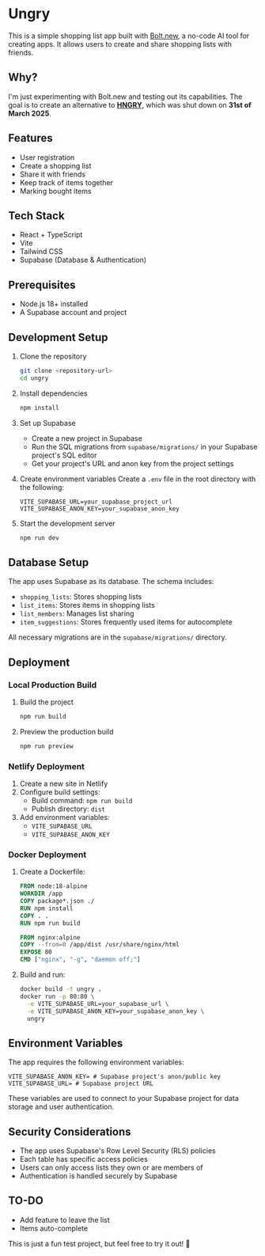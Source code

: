 # Ungry

This is a simple shopping list app built with [Bolt.new](https://bolt.new), a no-code AI tool for creating apps. It allows users to create and share shopping lists with friends.

## Why?
I'm just experimenting with Bolt.new and testing out its capabilities. The goal is to create an alternative to **[HNGRY](https://iamhngry.com/)**, which was shut down on **31st of March 2025**.

## Features
- User registration
- Create a shopping list
- Share it with friends
- Keep track of items together
- Marking bought items

## Tech Stack
- React + TypeScript
- Vite
- Tailwind CSS
- Supabase (Database & Authentication)

## Prerequisites
- Node.js 18+ installed
- A Supabase account and project

## Development Setup

1. Clone the repository
   ```bash
   git clone <repository-url>
   cd ungry
   ```

2. Install dependencies
   ```bash
   npm install
   ```

3. Set up Supabase
   - Create a new project in Supabase
   - Run the SQL migrations from `supabase/migrations/` in your Supabase project's SQL editor
   - Get your project's URL and anon key from the project settings

4. Create environment variables
   Create a `.env` file in the root directory with the following:
   ```
   VITE_SUPABASE_URL=your_supabase_project_url
   VITE_SUPABASE_ANON_KEY=your_supabase_anon_key
   ```

5. Start the development server
   ```bash
   npm run dev
   ```

## Database Setup
The app uses Supabase as its database. The schema includes:
- `shopping_lists`: Stores shopping lists
- `list_items`: Stores items in shopping lists
- `list_members`: Manages list sharing
- `item_suggestions`: Stores frequently used items for autocomplete

All necessary migrations are in the `supabase/migrations/` directory.

## Deployment

### Local Production Build
1. Build the project
   ```bash
   npm run build
   ```
2. Preview the production build
   ```bash
   npm run preview
   ```

### Netlify Deployment
1. Create a new site in Netlify
2. Configure build settings:
   - Build command: `npm run build`
   - Publish directory: `dist`
3. Add environment variables:
   - `VITE_SUPABASE_URL`
   - `VITE_SUPABASE_ANON_KEY`

### Docker Deployment
1. Create a Dockerfile:
   ```dockerfile
   FROM node:18-alpine
   WORKDIR /app
   COPY package*.json ./
   RUN npm install
   COPY . .
   RUN npm run build
   
   FROM nginx:alpine
   COPY --from=0 /app/dist /usr/share/nginx/html
   EXPOSE 80
   CMD ["nginx", "-g", "daemon off;"]
   ```

2. Build and run:
   ```bash
   docker build -t ungry .
   docker run -p 80:80 \
     -e VITE_SUPABASE_URL=your_supabase_url \
     -e VITE_SUPABASE_ANON_KEY=your_supabase_anon_key \
     ungry
   ```

## Environment Variables
The app requires the following environment variables:
```
VITE_SUPABASE_ANON_KEY= # Supabase project's anon/public key
VITE_SUPABASE_URL= # Supabase project URL
```

These variables are used to connect to your Supabase project for data storage and user authentication.

## Security Considerations
- The app uses Supabase's Row Level Security (RLS) policies
- Each table has specific access policies
- Users can only access lists they own or are members of
- Authentication is handled securely by Supabase

## TO-DO
- Add feature to leave the list
- Items auto-complete

This is just a fun test project, but feel free to try it out! 🚀
